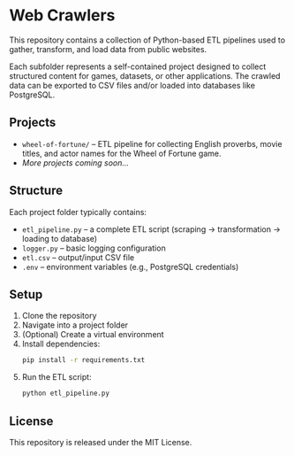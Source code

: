 # Web Crawlers

This repository contains a collection of Python-based ETL pipelines used to gather, transform, and load data from public websites.

Each subfolder represents a self-contained project designed to collect structured content for games, datasets, or other applications. The crawled data can be exported to CSV files and/or loaded into databases like PostgreSQL.


## Projects

- `wheel-of-fortune/` – ETL pipeline for collecting English proverbs, movie titles, and actor names for the Wheel of Fortune game.
- *More projects coming soon...*


## Structure

Each project folder typically contains:
- `etl_pipeline.py` – a complete ETL script (scraping → transformation → loading to database)
- `logger.py` – basic logging configuration
- `etl.csv` – output/input CSV file
- `.env` – environment variables (e.g., PostgreSQL credentials)


## Setup

1. Clone the repository
2. Navigate into a project folder
3. (Optional) Create a virtual environment
4. Install dependencies:
   ```bash
   pip install -r requirements.txt
   ```
5. Run the ETL script:
   ```bash
   python etl_pipeline.py
   ```

## License

This repository is released under the MIT License.